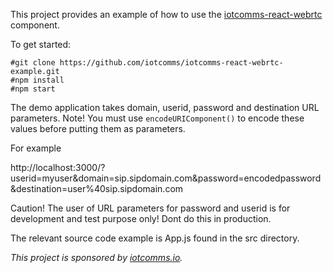 This project provides an example of how to use the [iotcomms-react-webrtc](https://github.com/iotcomms/iotcomms-react-webrtc) component.

To get started:
```
#git clone https://github.com/iotcomms/iotcomms-react-webrtc-example.git
#npm install
#npm start
```
The demo application takes domain, userid, password and destination URL parameters. 
Note! You must use ```encodeURIComponent()``` to encode these values before putting them as parameters.

For example

http://localhost:3000/?userid=myuser&domain=sip.sipdomain.com&password=encodedpassword&destination=user%40sip.sipdomain.com


Caution! The user of URL parameters for password and userid is for development and test purpose only! Dont do this in production.

The relevant source code example is App.js found in the src directory.

*This project is sponsored by [iotcomms.io](https://iotcomms.io).*
